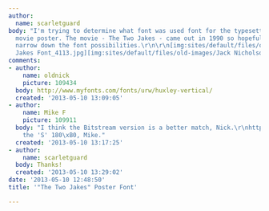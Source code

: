 ```yaml
---
author:
  name: scarletguard
body: "I'm trying to determine what font was used font for the typesetting on this
  movie poster. The movie - The Two Jakes - came out in 1990 so hopefully that should
  narrow down the font possibilities.\r\n\r\n[img:sites/default/files/old-images/Two
  Jakes Font_4113.jpg][img:sites/default/files/old-images/Jack Nicholson_6246.jpg]"
comments:
- author:
    name: oldnick
    picture: 109434
  body: http://www.myfonts.com/fonts/urw/huxley-vertical/
  created: '2013-05-10 13:09:05'
- author:
    name: Mike F
    picture: 109911
  body: "I think the Bitstream version is a better match, Nick.\r\nhttp://old.myfonts.com/fonts/bitstream/huxley-vertical/\r\n\r\nRotate
    the 'S' 180\xB0, Mike."
  created: '2013-05-10 13:17:25'
- author:
    name: scarletguard
  body: Thanks!
  created: '2013-05-10 13:29:02'
date: '2013-05-10 12:48:50'
title: '"The Two Jakes" Poster Font'

---
```


